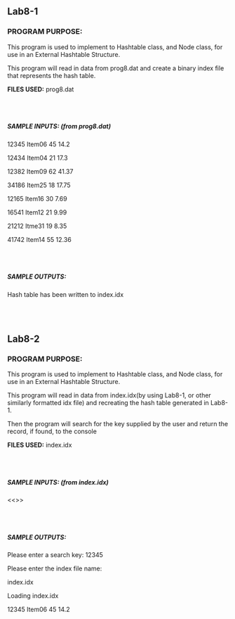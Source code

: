 <h2>Lab8-1</h2>
<h3>PROGRAM PURPOSE:</h3>
<p>This program is used to implement to Hashtable class, and Node class, for use in an External Hashtable Structure.</p>
<p>This program will read in data from prog8.dat and create a binary index file that represents the hash table.</p>

<p><b>FILES USED:</b> prog8.dat</p>
 <br></br>
<h5>SAMPLE INPUTS: (from prog8.dat)</h5>
<p>12345 Item06 45 14.2</p>
<p>12434 Item04 21 17.3</p>
<p>12382 Item09 62 41.37</p>
<p>34186 Item25 18 17.75</p>
<p>12165 Item16 30 7.69</p>
<p>16541 Item12 21 9.99</p>
<p>21212 Itme31 19 8.35</p>
<p>41742 Item14 55 12.36</p>
 <br></br>
<h5>SAMPLE OUTPUTS:</h5>
 Hash table has been written to index.idx
<br></br>
<br></br>
<h2></h2>
<h2>Lab8-2</h2>
<h3>PROGRAM PURPOSE:</h3>
<p> This program is used to implement to Hashtable class, and Node class, for use in an External Hashtable Structure.</p>
<p>This program will read in data from index.idx(by using Lab8-1, or other similarly formatted idx file) and recreating the hash table generated in Lab8-1.</p>
 <p>Then the program will search for the key supplied by the user and return the record, if found, to the console</p>

<p><b>FILES USED:</b> index.idx</p>
 <br></br>
<h5>SAMPLE INPUTS: (from index.idx)</h5>
<p> <<<Binary Data>>></p>
 <br></br>
<h5>SAMPLE OUTPUTS:</h5>
<p>Please enter a search key: 12345</p>
<p>Please enter the index file name:</p>
 <p>index.idx</p>
 <p>Loading index.idx</p>
 <p> 12345 Item06 45 14.2</p>

 
